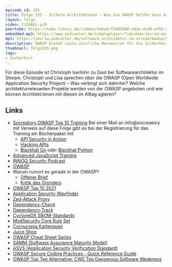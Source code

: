 ```yaml
---
episode_id: 155
title: Folge 155 - Sichere Architekturen – Wie die OWASP helfen kann mit Christoph Iserlohn
layout: folge
video: tJZ4AEc-yc8
peertube: https://tube.tchncs.de/videos/embed/f5495600-e81e-4cd9-af02-9b630a797ff9
embedded-mp3: https://www.podcaster.de/simpleplayer/?id=show~1evriw~software-architektur-im-stream~pod-6095b1e59bb34e2ced5cad6e07&v=1678467903
mp3: https://1evriw.podcaster.de/software-architektur-im-stream/media/Sichere_Architekturen_---_Wie_die_OWASP_helfen_kann_mit_Christoph_Iserlohn_und_Lisa_Moritz.mp3
description: OWASP bietet viele nützliche Ressourcen für die Sicherheit von Software. Christoph Iserlohn und Lisa Schäfer bieten einen Überblick. 
thumbnail: folge155.png
tags:
- Sicherheit
---
```


Für diese Episode ist Christoph Iserlohn zu Gast bei
Softwarearchitektur im Stream. Christoph und Lisa sprechen über die
OWASP (Open Worldwide Application Security Project) – Was verbirgt
sich dahinter? Welche architekturrelevanten Projekte werden von der
OWASP angeboten und wie können Architekt:innen mit diesen im Alltag
agieren? 

## Links

- [Socreatory OWASP Top 10
  Training](https://www.socreatory.com/de/trainings/owasp)
Bei einer Mail an info@socreatory mit Verweis auf diese Folge gibt es
  bei der Registrierung für das Training ein Bücherpaket mit
    * [API Security in
	Action](https://www.manning.com/books/api-security-in-action)
	* [Hacking APIs](https://nostarch.com/hacking-apis)
	* [Blackhat Go](https://nostarch.com/blackhatgo) oder [Blackhat Python](https://nostarch.com/black-hat-python2E)
- [Advanced JavaScript
  Training](https://www.socreatory.com/de/trainings/javascript)
- [INNOQ Security Podcast](https://www.innoq.com/de/podcast/?channel=security)
- [OWASP](https://owasp.org/)
- Warum rumort es gerade in der OWASP?
  * [Offener
  Brief](https://github.com/owasp-change/owasp-change.github.io)
  * [Kritik des Gründers](https://www.reversinglabs.com/blog/owasp-at-a-crossroads-mark-curpheys-call-for-relevancy-in-the-age-of-software-supply-chain-security)
- [OWASP Top 10 2021](https://owasp.org/www-project-top-ten/)
- [Application Security Wayfinder](https://owasp.org/projects/)
- [Zed-Attack Proxy](https://owasp.org/www-project-zap/)
- [Dependency-Check](https://owasp.org/www-project-dependency-check/)
- [Dependency-Track](https://owasp.org/www-project-dependency-track/)
- [CycloneDX SBOM-Standards](https://cyclonedx.org/)
- [ModSecurity Core Rule Set](https://owasp.org/www-project-modsecurity-core-rule-set/)
- [Cornucopia Kartenspiel](https://owasp.org/www-project-cornucopia/)
- [Juice Shop](https://owasp.org/www-project-juice-shop/)
- [OWASP Cheat Sheet Series](https://cheatsheetseries.owasp.org/)
- [SAMM (Software Assurance Maturity Model)](https://owaspsamm.org/)
- [ASVS (Application Security Verification Standard)](https://owasp.org/www-project-application-security-verification-standard/)
- [OWASP Secure Coding Practices - Quick Reference Guide](https://owasp.org/www-project-secure-coding-practices-quick-reference-guide/)
- [OWASP Top Ten Alternative: CWE Top Dangerous Software Weakness](https://www.sans.org/top25-software-errors/)
